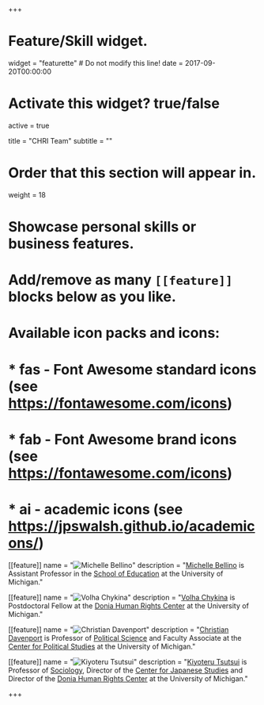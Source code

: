 +++
# Feature/Skill widget.
widget = "featurette"  # Do not modify this line!
date = 2017-09-20T00:00:00

# Activate this widget? true/false
active = true

title = "CHRI Team"
subtitle = ""

# Order that this section will appear in.
weight = 18

# Showcase personal skills or business features.
# 
# Add/remove as many `[[feature]]` blocks below as you like.
# 
# Available icon packs and icons:
# * fas - Font Awesome standard icons (see https://fontawesome.com/icons)
# * fab - Font Awesome brand icons (see https://fontawesome.com/icons)
# * ai - academic icons (see https://jpswalsh.github.io/academicons/)

  [[feature]]
  name = "![Michelle Bellino](https://hopeful-meninsky-348e1c.netlify.com/img/team/bellino.png)"
  description = "[Michelle Bellino](http://michellejbellino.com/) is Assistant Professor in the [School of Education](http://www.soe.umich.edu/) at the University of Michigan."

[[feature]]
  name = "![Volha Chykina](https://hopeful-meninsky-348e1c.netlify.com/img/team/chykina.jpg)"
  description = "[Volha Chykina](http://volhachykina.org) is Postdoctoral Fellow at the [Donia Human Rights Center](https://ii.umich.edu/humanrights) at the University of Michigan."

[[feature]]
  name = "![Christian Davenport](https://hopeful-meninsky-348e1c.netlify.com/img/team/davenport.png)"
  description = "[Christian Davenport](https://christiandavenportphd.weebly.com/) is Professor of [Political Science](https://lsa.umich.edu/polisci) and Faculty Associate at the [Center for Political Studies](https://www.isr.umich.edu/cps/) at the University of Michigan."

[[feature]]
  name = "![Kiyoteru Tsutsui](https://hopeful-meninsky-348e1c.netlify.com/img/team/tsutsui.png)"
  description = "[Kiyoteru Tsutsui](https://lsa.umich.edu/soc/people/faculty/tsutsui.html) is Professor of [Sociology](https://lsa.umich.edu/soc/), Director of the [Center for Japanese Studies](https://ii.umich.edu/cjs) and Director of the [Donia Human Rights Center](https://ii.umich.edu/humanrights) at the University of Michigan."

+++
